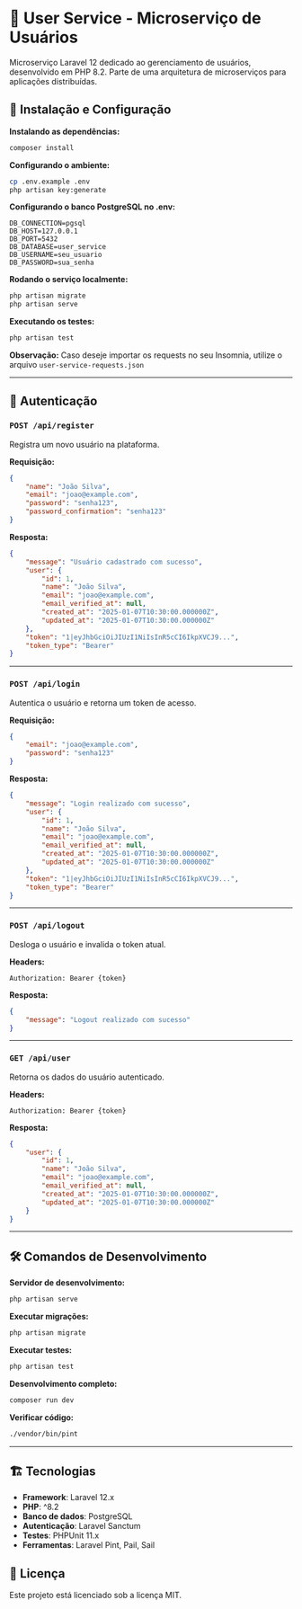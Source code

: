 # 👤 User Service - Microserviço de Usuários

Microserviço Laravel 12 dedicado ao gerenciamento de usuários, desenvolvido em PHP 8.2. Parte de uma arquitetura de microserviços para aplicações distribuídas.

## 🚀 Instalação e Configuração

**Instalando as dependências:**

```bash
composer install
```

**Configurando o ambiente:**

```bash
cp .env.example .env
php artisan key:generate
```

**Configurando o banco PostgreSQL no .env:**

```env
DB_CONNECTION=pgsql
DB_HOST=127.0.0.1
DB_PORT=5432
DB_DATABASE=user_service
DB_USERNAME=seu_usuario
DB_PASSWORD=sua_senha
```

**Rodando o serviço localmente:**

```bash
php artisan migrate
php artisan serve
```

**Executando os testes:**

```bash
php artisan test
```

**Observação:** Caso deseje importar os requests no seu Insomnia, utilize o arquivo `user-service-requests.json`

---

## 🔐 Autenticação

### `POST /api/register`

Registra um novo usuário na plataforma.

**Requisição:**

```json
{
    "name": "João Silva",
    "email": "joao@example.com",
    "password": "senha123",
    "password_confirmation": "senha123"
}
```

**Resposta:**

```json
{
    "message": "Usuário cadastrado com sucesso",
    "user": {
        "id": 1,
        "name": "João Silva",
        "email": "joao@example.com",
        "email_verified_at": null,
        "created_at": "2025-01-07T10:30:00.000000Z",
        "updated_at": "2025-01-07T10:30:00.000000Z"
    },
    "token": "1|eyJhbGciOiJIUzI1NiIsInR5cCI6IkpXVCJ9...",
    "token_type": "Bearer"
}
```

---

### `POST /api/login`

Autentica o usuário e retorna um token de acesso.

**Requisição:**

```json
{
    "email": "joao@example.com",
    "password": "senha123"
}
```

**Resposta:**

```json
{
    "message": "Login realizado com sucesso",
    "user": {
        "id": 1,
        "name": "João Silva",
        "email": "joao@example.com",
        "email_verified_at": null,
        "created_at": "2025-01-07T10:30:00.000000Z",
        "updated_at": "2025-01-07T10:30:00.000000Z"
    },
    "token": "1|eyJhbGciOiJIUzI1NiIsInR5cCI6IkpXVCJ9...",
    "token_type": "Bearer"
}
```

---

### `POST /api/logout`

Desloga o usuário e invalida o token atual.

**Headers:**

```
Authorization: Bearer {token}
```

**Resposta:**

```json
{
    "message": "Logout realizado com sucesso"
}
```

---

### `GET /api/user`

Retorna os dados do usuário autenticado.

**Headers:**

```
Authorization: Bearer {token}
```

**Resposta:**

```json
{
    "user": {
        "id": 1,
        "name": "João Silva",
        "email": "joao@example.com",
        "email_verified_at": null,
        "created_at": "2025-01-07T10:30:00.000000Z",
        "updated_at": "2025-01-07T10:30:00.000000Z"
    }
}
```

---

## 🛠️ Comandos de Desenvolvimento

**Servidor de desenvolvimento:**

```bash
php artisan serve
```

**Executar migrações:**

```bash
php artisan migrate
```

**Executar testes:**

```bash
php artisan test
```

**Desenvolvimento completo:**

```bash
composer run dev
```

**Verificar código:**

```bash
./vendor/bin/pint
```

---

## 🏗️ Tecnologias

-   **Framework**: Laravel 12.x
-   **PHP**: ^8.2
-   **Banco de dados**: PostgreSQL
-   **Autenticação**: Laravel Sanctum
-   **Testes**: PHPUnit 11.x
-   **Ferramentas**: Laravel Pint, Pail, Sail

## 📝 Licença

Este projeto está licenciado sob a licença MIT.
